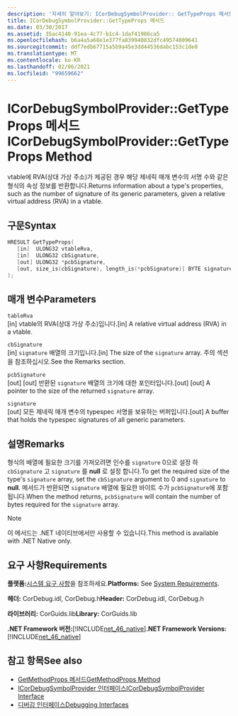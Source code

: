 ```yaml
---
description: '자세히 알아보기: ICorDebugSymbolProvider:: GetTypeProps 메서드'
title: ICorDebugSymbolProvider::GetTypeProps 메서드
ms.date: 03/30/2017
ms.assetid: 35ac4140-91ea-4c77-b1c4-1daf41986ca5
ms.openlocfilehash: b6a4a5a68e1e377fa839940832dfc49574009641
ms.sourcegitcommit: ddf7edb67715a5b9a45e3dd44536dabc153c1de0
ms.translationtype: MT
ms.contentlocale: ko-KR
ms.lasthandoff: 02/06/2021
ms.locfileid: "99659662"
---
```

# <a name="icordebugsymbolprovidergettypeprops-method"></a><span data-ttu-id="f3566-103">ICorDebugSymbolProvider::GetTypeProps 메서드</span><span class="sxs-lookup"><span data-stu-id="f3566-103">ICorDebugSymbolProvider::GetTypeProps Method</span></span>

<span data-ttu-id="f3566-104">vtable에 RVA(상대 가상 주소)가 제공된 경우 해당 제네릭 매개 변수의 서명 수와 같은 형식의 속성 정보를 반환합니다.</span><span class="sxs-lookup"><span data-stu-id="f3566-104">Returns information about a type's properties, such as the number of signature of its generic parameters, given a relative virtual address (RVA) in a vtable.</span></span>  
  
## <a name="syntax"></a><span data-ttu-id="f3566-105">구문</span><span class="sxs-lookup"><span data-stu-id="f3566-105">Syntax</span></span>  
  
```cpp  
HRESULT GetTypeProps(  
   [in]  ULONG32 vtableRva,  
   [in]  ULONG32 cbSignature,  
   [out] ULONG32 *pcbSignature,  
   [out, size_is(cbSignature), length_is(*pcbSignature)] BYTE signature[]  
);  
```  
  
## <a name="parameters"></a><span data-ttu-id="f3566-106">매개 변수</span><span class="sxs-lookup"><span data-stu-id="f3566-106">Parameters</span></span>  

 `tableRva`  
 <span data-ttu-id="f3566-107">[in] vtable의 RVA(상대 가상 주소)입니다.</span><span class="sxs-lookup"><span data-stu-id="f3566-107">[in] A relative virtual address (RVA) in a vtable.</span></span>  
  
 `cbSignature`  
 <span data-ttu-id="f3566-108">[in] `signature` 배열의 크기입니다.</span><span class="sxs-lookup"><span data-stu-id="f3566-108">[in] The size of the `signature` array.</span></span> <span data-ttu-id="f3566-109">주의 섹션을 참조하십시오.</span><span class="sxs-lookup"><span data-stu-id="f3566-109">See the Remarks section.</span></span>  
  
 `pcbSignature`  
 <span data-ttu-id="f3566-110">[out] [out] 반환된 `signature` 배열의 크기에 대한 포인터입니다.</span><span class="sxs-lookup"><span data-stu-id="f3566-110">[out] [out] A pointer to the size of the returned `signature` array.</span></span>  
  
 `signature`  
 <span data-ttu-id="f3566-111">[out] 모든 제네릭 매개 변수의 typespec 서명을 보유하는 버퍼입니다.</span><span class="sxs-lookup"><span data-stu-id="f3566-111">[out] A buffer that holds the typespec signatures of all generic parameters.</span></span>  
  
## <a name="remarks"></a><span data-ttu-id="f3566-112">설명</span><span class="sxs-lookup"><span data-stu-id="f3566-112">Remarks</span></span>  

 <span data-ttu-id="f3566-113">형식의 배열에 필요한 크기를 가져오려면 인수를 `signature` 0으로 설정 하 `cbSignature` 고 `signature` 를 **null** 로 설정 합니다.</span><span class="sxs-lookup"><span data-stu-id="f3566-113">To get the required size of the type's `signature` array, set the `cbSignature` argument to 0 and `signature` to **null**.</span></span> <span data-ttu-id="f3566-114">메서드가 반환되면 `signature` 배열에 필요한 바이트 수가 `pcbSignature`에 포함됩니다.</span><span class="sxs-lookup"><span data-stu-id="f3566-114">When the method returns, `pcbSignature` will contain the number of bytes required for the `signature` array.</span></span>  
  
> [!NOTE]
> <span data-ttu-id="f3566-115">이 메서드는 .NET 네이티브에서만 사용할 수 있습니다.</span><span class="sxs-lookup"><span data-stu-id="f3566-115">This method is available with .NET Native only.</span></span>  
  
## <a name="requirements"></a><span data-ttu-id="f3566-116">요구 사항</span><span class="sxs-lookup"><span data-stu-id="f3566-116">Requirements</span></span>  

 <span data-ttu-id="f3566-117">**플랫폼:**[시스템 요구 사항](../../get-started/system-requirements.md)을 참조하세요.</span><span class="sxs-lookup"><span data-stu-id="f3566-117">**Platforms:** See [System Requirements](../../get-started/system-requirements.md).</span></span>  
  
 <span data-ttu-id="f3566-118">**헤더:** CorDebug.idl, CorDebug.h</span><span class="sxs-lookup"><span data-stu-id="f3566-118">**Header:** CorDebug.idl, CorDebug.h</span></span>  
  
 <span data-ttu-id="f3566-119">**라이브러리:** CorGuids.lib</span><span class="sxs-lookup"><span data-stu-id="f3566-119">**Library:** CorGuids.lib</span></span>  
  
 <span data-ttu-id="f3566-120">**.NET Framework 버전:**[!INCLUDE[net_46_native](../../../../includes/net-46-native-md.md)]</span><span class="sxs-lookup"><span data-stu-id="f3566-120">**.NET Framework Versions:** [!INCLUDE[net_46_native](../../../../includes/net-46-native-md.md)]</span></span>  
  
## <a name="see-also"></a><span data-ttu-id="f3566-121">참고 항목</span><span class="sxs-lookup"><span data-stu-id="f3566-121">See also</span></span>

- [<span data-ttu-id="f3566-122">GetMethodProps 메서드</span><span class="sxs-lookup"><span data-stu-id="f3566-122">GetMethodProps Method</span></span>](icordebugsymbolprovider-getmethodprops-method.md)
- [<span data-ttu-id="f3566-123">ICorDebugSymbolProvider 인터페이스</span><span class="sxs-lookup"><span data-stu-id="f3566-123">ICorDebugSymbolProvider Interface</span></span>](icordebugsymbolprovider-interface.md)
- [<span data-ttu-id="f3566-124">디버깅 인터페이스</span><span class="sxs-lookup"><span data-stu-id="f3566-124">Debugging Interfaces</span></span>](debugging-interfaces.md)

